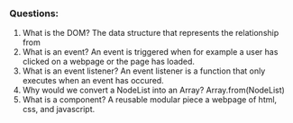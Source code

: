 ### Questions:
1. What is the DOM?
The data structure that represents the relationship from 
2. What is an event?
An event is triggered when for example a user has clicked on a webpage or 
the page has loaded.
3. What is an event listener?
An event listener is a function that only executes when an event has occured.
4. Why would we convert a NodeList into an Array?
Array.from(NodeList)
5. What is a component? 
A reusable modular piece a webpage of html, css, and javascript.